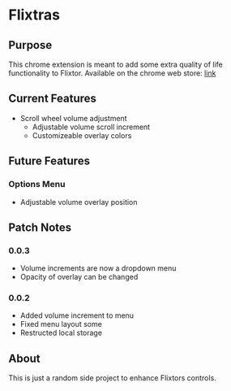# Flixtras

## Purpose

This chrome extension is meant to add some extra quality of life functionality to Flixtor.
Available on the chrome web store: [link](https://chrome.google.com/webstore/detail/flixtras/jigkighnoeljhnmfkemlcijgdfjhligf)

## Current Features

- Scroll wheel volume adjustment
  - Adjustable volume scroll increment
  - Customizeable overlay colors

## Future Features

### Options Menu

- Adjustable volume overlay position

## Patch Notes

### 0.0.3

- Volume increments are now a dropdown menu
- Opacity of overlay can be changed

### 0.0.2

- Added volume increment to menu
- Fixed menu layout some
- Restructed local storage

## About

This is just a random side project to enhance Flixtors controls.
